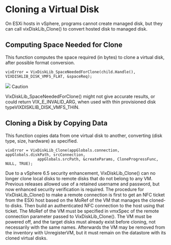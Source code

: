 # Cloning a Virtual Disk

On ESXi hosts in vSphere, programs cannot create managed disk, but they can call vixDiskLib\_Clone\(\) to convert hosted disk to managed disk.

## Computing Space Needed for Clone

This function computes the space required \(in bytes\) to clone a virtual disk, after possible format conversion.

```text
vixError = VixDiskLib_SpaceNeededForClone(child.Handle(), VIXDISKLIB_DISK_VMFS_FLAT, &spaceReq);
```

![](https://vdc-download.vmware.com/vmwb-repository/dcr-public/fe86d9b8-a400-4e19-aae0-71fb7d1ed798/b97d7eae-eaca-4338-93b8-bb7ffedbe449/doc/gfx/caution_small.png) Caution

VixDiskLib\_SpaceNeededForClone\(\) might not give accurate results, or could return VIX\_E\_INVALID\_ARG, when used with thin provisioned disk typeVIXDISKLIB\_DISK\_VMFS\_THIN.

## Cloning a Disk by Copying Data

This function copies data from one virtual disk to another, converting \(disk type, size, hardware\) as specified.

```text
vixError = VixDiskLib_Clone(appGlobals.connection, appGlobals.diskPath, srcConnection, 
              appGlobals.srcPath, &createParams, CloneProgressFunc, NULL, TRUE);
```

Due to a vSphere 6.5 security enhancement, VixDiskLib\_Clone\(\) can no longer clone local disks to remote disks that do not belong to any VM. Previous releases allowed use of a retained username and password, but now enhanced security verification is required. The procedure for VixDiskLib\_Clone\(\) to make a remote connection is first to get an NFC ticket from the ESXi host based on the MoRef of the VM that manages the cloned-to disks. Then build an authenticated NFC connection to the host using that ticket. The MoRef of the VM must be specified in vmxSpec of the remote connection parameter passed to VixDiskLib\_Clone\(\). The VM must be powered off, and the target disks must already exist before cloning, not necessarily with the same names. Afterwards the VM may be removed from the inventory with UnregisterVM, but it must remain on the datastore with its cloned virtual disks.

